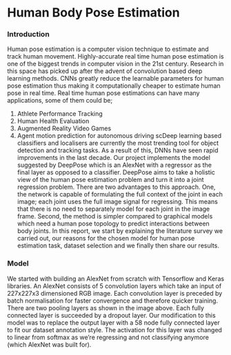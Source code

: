 # Human Body Pose Estimation

### Introduction

Human pose estimation is a computer vision technique to estimate and track human movement.
Highly-accurate real time human pose estimation is one of the biggest trends in computer vision in the
21st century. Research in this space has picked up after the advent of convolution based deep learning
methods. CNNs greatly reduce the learnable parameters for human pose estimation thus making it
computationally cheaper to estimate human pose in real time. Real time human pose estimations can have
many applications, some of them could be;
1. Athlete Performance Tracking
2. Human Health Evaluation
3. Augmented Reality Video Games
4. Agent motion prediction for autonomous driving
scDeep learning based classifiers and localisers are currently the most trending tool for object detection and tracking tasks. As a result of this, DNNs have seen rapid improvements in the last decade. Our project implements the model suggested by DeepPose which is an AlexNet with a regressor as the final layer as opposed to a classifier. DeepPose aims to take a holistic view of the human pose estimation problem and turn it into a joint regression problem.
There are two advantages to this approach. One, the network is capable of formulating the full context of the joint in each image; each joint uses the full image signal for regressing. This means that there is no need to separately model for each joint in the image frame. Second, the method is simpler compared to graphical models which need a human pose topology to predict interactions between body joints. In this report, we start by explaining the literature survey we carried out, our reasons for the chosen model for human pose estimation task, dataset selection and we finally then share our results.

### Model

We started with building an AlexNet from scratch with Tensorflow and Keras libraries. An AlexNet consists of 5 convolution layers which take an input of 227x227x3 dimensioned RGB image.
Each convolution layer is preceded by batch normalisation for faster convergence and therefore quicker
training. There are two pooling layers as shown in the image above. Each fully connected layer is
succeeded by a dropout layer. Our modification to this model was to replace the output layer with a 58
node fully connected layer to fit our dataset annotation style. The activation for this layer was changed to
linear from softmax as we’re regressing and not classifying anymore (which AlexNet was built for).
